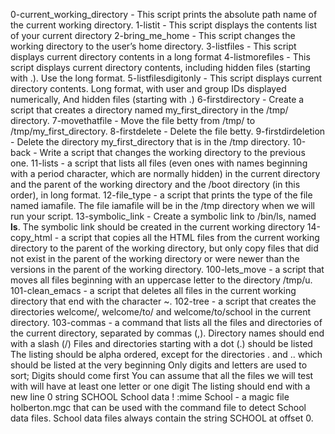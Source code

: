 0-current_working_directory - This script prints the absolute path name of the current working directory.
1-listit - This script displays the contents list of your current directory
2-bring_me_home - This script changes the working directory to the user’s home directory.
3-listfiles - This script displays current directory contents in a long format
4-listmorefiles - This script displays current directory contents, including hidden files (starting with .). Use the long format.
5-listfilesdigitonly - This script displays current directory contents. Long format, with user and group IDs displayed numerically, And hidden files (starting with .)
6-firstdirectory - Create a script that creates a directory named my_first_directory in the /tmp/ directory.
7-movethatfile - Move the file betty from /tmp/ to /tmp/my_first_directory.
8-firstdelete - Delete the file betty.
9-firstdirdeletion - Delete the directory my_first_directory that is in the /tmp directory.
10-back - Write a script that changes the working directory to the previous one.
11-lists - a script that lists all files (even ones with names beginning with a period character, which are normally hidden) in the current directory and the parent of the working directory and the /boot directory (in this order), in long format. 
12-file_type - a script that prints the type of the file named iamafile. The file iamafile will be in the /tmp directory when we will run your script.
13-symbolic_link - Create a symbolic link to /bin/ls, named __ls__. The symbolic link should be created in the current working directory
14-copy_html - a script that copies all the HTML files from the current working directory to the parent of the working directory, but only copy files that did not exist in the parent of the working directory or were newer than the versions in the parent of the working directory.
100-lets_move - a script that moves all files beginning with an uppercase letter to the directory /tmp/u.
101-clean_emacs - a script that deletes all files in the current working directory that end with the character ~.
102-tree - a script that creates the directories welcome/, welcome/to/ and welcome/to/school in the current directory.
103-commas - a command that lists all the files and directories of the current directory, separated by commas (,). Directory names should end with a slash (/) Files and directories starting with a dot (.) should be listed The listing should be alpha ordered, except for the directories . and .. which should be listed at the very beginning Only digits and letters are used to sort; Digits should come first You can assume that all the files we will test with will have at least one letter or one digit The listing should end with a new line
0 string SCHOOL School data ! :mime School - a magic file holberton.mgc that can be used with the command file to detect School data files. School data files always contain the string SCHOOL at offset 0.
